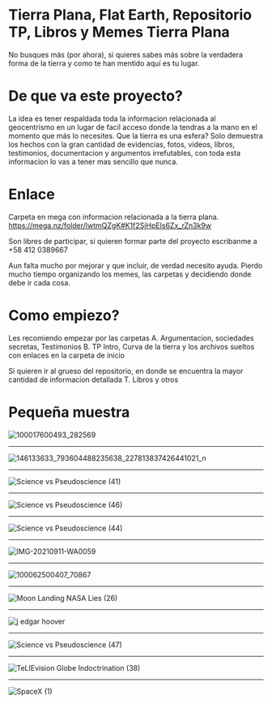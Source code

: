 # Tierra Plana, Flat Earth, Repositorio TP, Libros y Memes Tierra Plana
No busques más (por ahora), si quieres sabes más sobre la verdadera forma de la tierra y como te han mentido aquí es tu lugar. 

# De que va este proyecto?
La idea es tener respaldada toda la informacion relacionada al geocentrismo en un  lugar de facil acceso donde la tendras a la mano en el momento que más lo necesites. Que la tierra es una esfera? Solo demuestra los hechos con la gran cantidad de evidencias, fotos, videos, libros, testimonios, documentacion y argumentos irrefutables, con toda esta informacion lo vas a tener mas sencillo que nunca.  

# Enlace
Carpeta en mega con informacion relacionada a la tierra plana.
https://mega.nz/folder/lwtmQZgK#K1f2SjHpEIs6Zx_rZn3k9w  

Son libres de participar, si quieren formar parte del proyecto escribanme a +58 412 0389667 

Aun falta mucho por mejorar y que incluir, de verdad necesito ayuda. Pierdo mucho tiempo organizando los memes, las carpetas y decidiendo donde debe ir cada cosa.

# Como empiezo?
Les recomiendo empezar por las carpetas 
A. Argumentacion, sociedades secretas, Testimonios 
B. TP Intro, Curva de la tierra
y los archivos sueltos con enlaces en la carpeta de inicio

Si quieren ir al grueso del repositorio, en donde se encuentra la mayor cantidad de informacion detallada
T. Libros y otros

# Pequeña muestra

![100017600493_282569](https://user-images.githubusercontent.com/98410671/151876087-0d429457-6ed2-43e3-bc19-a6d086c50143.jpg)

-------------------------

![146133633_793604488235638_227813837426441021_n](https://user-images.githubusercontent.com/98410671/151876114-94396396-8e86-4184-946e-f75c39f5c428.jpg)

-------------------------

![Science vs Pseudoscience (41)](https://user-images.githubusercontent.com/98410671/151876246-d39f5873-c396-4aa1-9680-7b8745118185.jpg)

-------------------------

![Science vs Pseudoscience (46)](https://user-images.githubusercontent.com/98410671/151876258-e0af4376-8a01-472a-91cc-f37b7f57854e.jpg)

-------------------------

![Science vs Pseudoscience (44)](https://user-images.githubusercontent.com/98410671/151876290-d1542282-6455-4260-924f-70b642e83d42.jpg)

-------------------------

![IMG-20210911-WA0059](https://user-images.githubusercontent.com/98410671/151876403-00a3b2e0-9c83-4a2f-8242-3bc16ce48510.jpg)

-------------------------

![100062500407_70867](https://user-images.githubusercontent.com/98410671/151876411-125355fd-c55b-489b-a057-f1dbb34b9984.jpg)

-------------------------

![Moon Landing   NASA Lies (26)](https://user-images.githubusercontent.com/98410671/151876488-841f5546-a2bf-4c80-845a-412e983185d7.jpg)

-------------------------

![j edgar hoover](https://user-images.githubusercontent.com/98410671/151876493-70cbd4c8-3d59-4c15-b678-0432e1c593d0.jpg)

-------------------------

![Science vs Pseudoscience (47)](https://user-images.githubusercontent.com/98410671/151876506-d9d51b05-3066-495a-9a21-1ae4e9d9519d.jpg)

-------------------------

![TeLIEvision   Globe Indoctrination (38)](https://user-images.githubusercontent.com/98410671/151876582-717783f5-21da-4ce1-b004-0f86018201b4.jpg)

-------------------------

![SpaceX (1)](https://user-images.githubusercontent.com/98410671/151876590-0accf398-fba9-4ce4-b53e-ff35db21eaf5.jpg)
